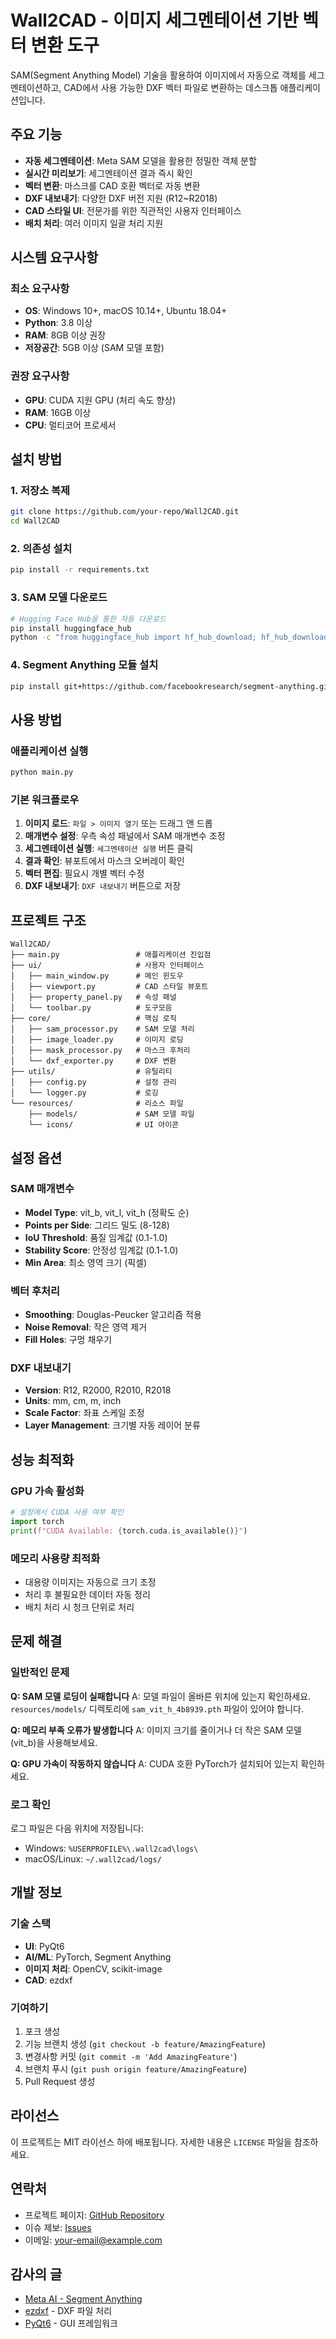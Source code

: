# Wall2CAD - 이미지 세그멘테이션 기반 벡터 변환 도구

SAM(Segment Anything Model) 기술을 활용하여 이미지에서 자동으로 객체를 세그멘테이션하고, CAD에서 사용 가능한 DXF 벡터 파일로 변환하는 데스크톱 애플리케이션입니다.

## 주요 기능

- **자동 세그멘테이션**: Meta SAM 모델을 활용한 정밀한 객체 분할
- **실시간 미리보기**: 세그멘테이션 결과 즉시 확인
- **벡터 변환**: 마스크를 CAD 호환 벡터로 자동 변환
- **DXF 내보내기**: 다양한 DXF 버전 지원 (R12~R2018)
- **CAD 스타일 UI**: 전문가를 위한 직관적인 사용자 인터페이스
- **배치 처리**: 여러 이미지 일괄 처리 지원

## 시스템 요구사항

### 최소 요구사항
- **OS**: Windows 10+, macOS 10.14+, Ubuntu 18.04+
- **Python**: 3.8 이상
- **RAM**: 8GB 이상 권장
- **저장공간**: 5GB 이상 (SAM 모델 포함)

### 권장 요구사항
- **GPU**: CUDA 지원 GPU (처리 속도 향상)
- **RAM**: 16GB 이상
- **CPU**: 멀티코어 프로세서

## 설치 방법

### 1. 저장소 복제
```bash
git clone https://github.com/your-repo/Wall2CAD.git
cd Wall2CAD
```

### 2. 의존성 설치
```bash
pip install -r requirements.txt
```

### 3. SAM 모델 다운로드
```bash
# Hugging Face Hub을 통한 자동 다운로드
pip install huggingface_hub
python -c "from huggingface_hub import hf_hub_download; hf_hub_download(repo_id='facebook/sam-vit-huge', filename='sam_vit_h_4b8939.pth', local_dir='./resources/models')"
```

### 4. Segment Anything 모듈 설치
```bash
pip install git+https://github.com/facebookresearch/segment-anything.git
```

## 사용 방법

### 애플리케이션 실행
```bash
python main.py
```

### 기본 워크플로우
1. **이미지 로드**: `파일 > 이미지 열기` 또는 드래그 앤 드롭
2. **매개변수 설정**: 우측 속성 패널에서 SAM 매개변수 조정
3. **세그멘테이션 실행**: `세그멘테이션 실행` 버튼 클릭
4. **결과 확인**: 뷰포트에서 마스크 오버레이 확인
5. **벡터 편집**: 필요시 개별 벡터 수정
6. **DXF 내보내기**: `DXF 내보내기` 버튼으로 저장

## 프로젝트 구조

```
Wall2CAD/
├── main.py                 # 애플리케이션 진입점
├── ui/                     # 사용자 인터페이스
│   ├── main_window.py      # 메인 윈도우
│   ├── viewport.py         # CAD 스타일 뷰포트
│   ├── property_panel.py   # 속성 패널
│   └── toolbar.py          # 도구모음
├── core/                   # 핵심 로직
│   ├── sam_processor.py    # SAM 모델 처리
│   ├── image_loader.py     # 이미지 로딩
│   ├── mask_processor.py   # 마스크 후처리
│   └── dxf_exporter.py     # DXF 변환
├── utils/                  # 유틸리티
│   ├── config.py           # 설정 관리
│   └── logger.py           # 로깅
└── resources/              # 리소스 파일
    ├── models/             # SAM 모델 파일
    └── icons/              # UI 아이콘
```

## 설정 옵션

### SAM 매개변수
- **Model Type**: vit_b, vit_l, vit_h (정확도 순)
- **Points per Side**: 그리드 밀도 (8-128)
- **IoU Threshold**: 품질 임계값 (0.1-1.0)
- **Stability Score**: 안정성 임계값 (0.1-1.0)
- **Min Area**: 최소 영역 크기 (픽셀)

### 벡터 후처리
- **Smoothing**: Douglas-Peucker 알고리즘 적용
- **Noise Removal**: 작은 영역 제거
- **Fill Holes**: 구멍 채우기

### DXF 내보내기
- **Version**: R12, R2000, R2010, R2018
- **Units**: mm, cm, m, inch
- **Scale Factor**: 좌표 스케일 조정
- **Layer Management**: 크기별 자동 레이어 분류

## 성능 최적화

### GPU 가속 활성화
```python
# 설정에서 CUDA 사용 여부 확인
import torch
print(f"CUDA Available: {torch.cuda.is_available()}")
```

### 메모리 사용량 최적화
- 대용량 이미지는 자동으로 크기 조정
- 처리 후 불필요한 데이터 자동 정리
- 배치 처리 시 청크 단위로 처리

## 문제 해결

### 일반적인 문제

**Q: SAM 모델 로딩이 실패합니다**
A: 모델 파일이 올바른 위치에 있는지 확인하세요. `resources/models/` 디렉토리에 `sam_vit_h_4b8939.pth` 파일이 있어야 합니다.

**Q: 메모리 부족 오류가 발생합니다**
A: 이미지 크기를 줄이거나 더 작은 SAM 모델(vit_b)을 사용해보세요.

**Q: GPU 가속이 작동하지 않습니다**
A: CUDA 호환 PyTorch가 설치되어 있는지 확인하세요.

### 로그 확인
로그 파일은 다음 위치에 저장됩니다:
- Windows: `%USERPROFILE%\.wall2cad\logs\`
- macOS/Linux: `~/.wall2cad/logs/`

## 개발 정보

### 기술 스택
- **UI**: PyQt6
- **AI/ML**: PyTorch, Segment Anything
- **이미지 처리**: OpenCV, scikit-image
- **CAD**: ezdxf

### 기여하기
1. 포크 생성
2. 기능 브랜치 생성 (`git checkout -b feature/AmazingFeature`)
3. 변경사항 커밋 (`git commit -m 'Add AmazingFeature'`)
4. 브랜치 푸시 (`git push origin feature/AmazingFeature`)
5. Pull Request 생성

## 라이선스

이 프로젝트는 MIT 라이선스 하에 배포됩니다. 자세한 내용은 `LICENSE` 파일을 참조하세요.

## 연락처

- 프로젝트 페이지: [GitHub Repository](https://github.com/your-repo/Wall2CAD)
- 이슈 제보: [Issues](https://github.com/your-repo/Wall2CAD/issues)
- 이메일: your-email@example.com

## 감사의 글

- [Meta AI - Segment Anything](https://github.com/facebookresearch/segment-anything)
- [ezdxf](https://github.com/mozman/ezdxf) - DXF 파일 처리
- [PyQt6](https://www.riverbankcomputing.com/software/pyqt/) - GUI 프레임워크